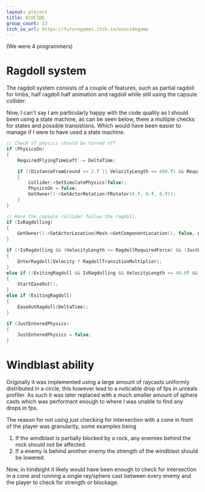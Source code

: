 ```yaml
---
layout: project
title: ECOCIDE
group_count: 13
itch_io_url: https://futuregames.itch.io/ecocidegame
---
```

(We were 4 programmers)
# Ragdoll system
The ragdoll system consists of a couple of features, such as partial ragdoll for limbs, half ragdoll half animation and ragdoll while still using the capsule collider.

Now, I can't say I am particularly happy with the code quality as I should been using a state machine,
as can be seen below, there a multiple checks for states and possible transistions. Which would have been easier to manage if I were to have used a state machine.

```cpp
// Check if physics should be turned off
if (PhysicsOn)
{
	RequiredFlyingTimeLeft -= DeltaTime;

	if ((DistanceFromGround <= 2.f || VelocityLength <= 400.f) && RequiredFlyingTimeLeft <= 0.f)
	{
		Collider->SetSimulatePhysics(false);
		PhysicsOn = false;
		GetOwner()->SetActorRotation(FRotator(0.f, 0.f, 0.f));
	}
}

// Have the capsule collider follow the ragdoll.
if (IsRagdolling)
{
	GetOwner()->SetActorLocation(Mesh->GetComponentLocation(), false, nullptr, ETeleportType::None);
}

if (!IsRagdolling && (VelocityLength >= RagdollRequiredForce) && !JustEnteredPhysics)
{
	EnterRagdoll(Velocity * RagdollTransitionMultiplier);
}
else if (!ExitingRagdoll && IsRagdolling && VelocityLength <= 40.0f && DistanceFromGround < 50.f)
{
	StartEaseOut();
}
else if (ExitingRagdoll)
{
	EaseOutRagdoll(DeltaTime);
}

if (JustEnteredPhysics)
{
	JustEnteredPhysics = false;
}
```

# Windblast ability
Originally it was implemented using a large amount of raycasts uniformly distributed in a circle, this however lead to a noticable drop of fps in unreals profiler. As such it was later replaced with a much smaller amount of sphere casts which was performant enough to where I was unable to find any drops in fps. 

The reason for not using just checking for intersection with a cone in front of the player was granularity, some examples being
1. If the windblast is partially blocked by a rock, any enemies behind the rock should not be affected.
2. If a enemy is behind another enemy the strength of the windblast should be lowered.

Now, in hindsight it likely would have been enough to check for intersection in a cone and running a single ray/sphere cast between every enemy and the player to check for strength or blockage.

<!-- 
Dennis Larson  GD
Filip Ekström  GD
Mark Victor Laguitan  GD
Lea Koinberg GA BOD
Moa Jerneholt GA   SKE
Gautham Satheesh  GA BOD
Malte Linde Neveling GP BOD
Kristoffer Saxmo GP BOD
Max Pålsson GP SKE
Simon Persson GP BOD
Leon Laszlo QA
Fredrik Modin QA
Christoffer Siltanen QA 
-->